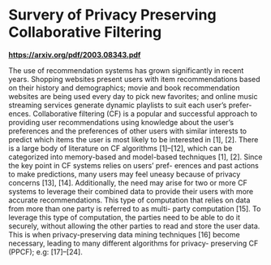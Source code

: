 # Survery of Privacy Preserving Collaborative Filtering
**https://arxiv.org/pdf/2003.08343.pdf**

The use of recommendation systems has grown significantly in recent years. Shopping websites present users with item recommendations based on their history and demographics; movie and book recommendation websites are being used every day to pick new favorites; and online music streaming services generate dynamic playlists to suit each user’s prefer- ences.
Collaborative filtering (CF) is a popular and successful approach to providing user recommendations using knowledge about the user’s preferences and the preferences of other users with similar interests to predict which items the user is most likely to be interested in [1], [2]. There is a large body of literature on CF algorithms [1]–[12], which can be categorized into memory-based and model-based techniques [1], [2].
Since the key point in CF systems relies on users’ pref- erences and past actions to make predictions, many users may feel uneasy because of privacy concerns [13], [14]. Additionally, the need may arise for two or more CF systems to leverage their combined data to provide their users with more accurate recommendations. This type of computation that relies on data from more than one party is referred to as multi- party computation [15]. To leverage this type of computation, the parties need to be able to do it securely, without allowing the other parties to read and store the user data. This is when privacy-preserving data mining techniques [16] become necessary, leading to many different algorithms for privacy- preserving CF (PPCF); e.g: [17]–[24].
